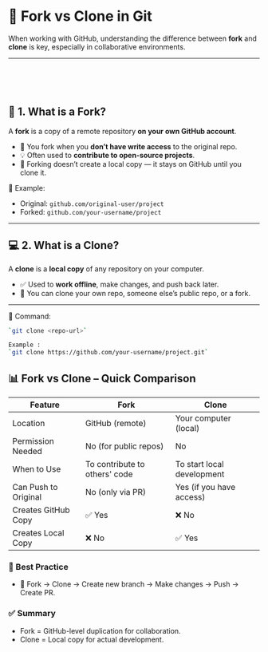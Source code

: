 # 🔀 Fork vs Clone in Git

When working with GitHub, understanding the difference between **fork** and **clone** is key, especially in collaborative environments.

---
<br>
<br>
<br>

## 🔧 1. What is a Fork?

A **fork** is a copy of a remote repository **on your own GitHub account**.

- 🔁 You fork when you **don’t have write access** to the original repo.
- 💡 Often used to **contribute to open-source projects**.
- 🚫 Forking doesn’t create a local copy — it stays on GitHub until you clone it.

📌 Example:
- Original: `github.com/original-user/project`
- Forked: `github.com/your-username/project`

---

## 💻 2. What is a Clone?

A **clone** is a **local copy** of any repository on your computer.

- ✅ Used to **work offline**, make changes, and push back later.
- 🔐 You can clone your own repo, someone else’s public repo, or a fork.

---  



📌 Command:

```bash
`git clone <repo-url>`

Example :
`git clone https://github.com/your-username/project.git`

```



## 📊 Fork vs Clone – Quick Comparison

| Feature              | Fork                          | Clone                      |
| -------------------- | ----------------------------- | -------------------------- |
| Location             | GitHub (remote)               | Your computer (local)      |
| Permission Needed    | No (for public repos)         | No                         |
| When to Use          | To contribute to others' code | To start local development |
| Can Push to Original | No (only via PR)              | Yes (if you have access)   |
| Creates GitHub Copy  | ✅ Yes                         | ❌ No                       |
| Creates Local Copy   | ❌ No                          | ✅ Yes                      |




### 🧠 Best Practice
 - 🔸 Fork → Clone → Create new branch → Make changes → Push → Create PR.



### ✅ Summary
- Fork = GitHub-level duplication for collaboration.
- Clone = Local copy for actual development.


